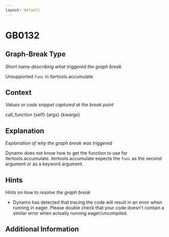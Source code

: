 ```yaml
---
layout: default
---
```

# GB0132

## Graph-Break Type
*Short name describing what triggered the graph break*

Unsupported `func` in itertools.accumulate

## Context
*Values or code snippet captured at the break point*

call_function {self} {args} {kwargs}

## Explanation
*Explanation of why the graph break was triggered*

Dynamo does not know how to get the function to use for itertools.accumulate. itertools.accumulate expects the `func` as the second argument or as a keyword argument.

## Hints
*Hints on how to resolve the graph break*

- Dynamo has detected that tracing the code will result in an error when running in eager. Please double check that your code doesn't contain a similar error when actually running eager/uncompiled.


## Additional Information

<!-- ADDITIONAL INFORMATION START - Add custom information below this line -->

<!-- ADDITIONAL INFORMATION END -->

